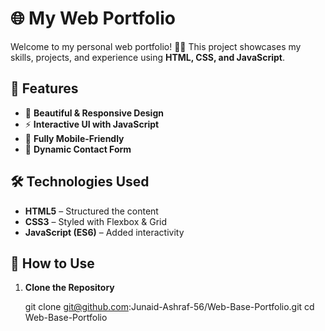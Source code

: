 # 🌐 My Web Portfolio

Welcome to my personal web portfolio! 🎨🚀 This project showcases my skills, projects, and experience using **HTML, CSS, and JavaScript**.

## 📌 Features
- 🎨 **Beautiful & Responsive Design**  
- ⚡ **Interactive UI with JavaScript**  
- 📱 **Fully Mobile-Friendly**  
- 📝 **Dynamic Contact Form**  

## 🛠️ Technologies Used
- **HTML5** – Structured the content  
- **CSS3** – Styled with Flexbox & Grid  
- **JavaScript (ES6)** – Added interactivity  

## 🎯 How to Use
1. **Clone the Repository**  

   git clone git@github.com:Junaid-Ashraf-56/Web-Base-Portfolio.git
   cd Web-Base-Portfolio
